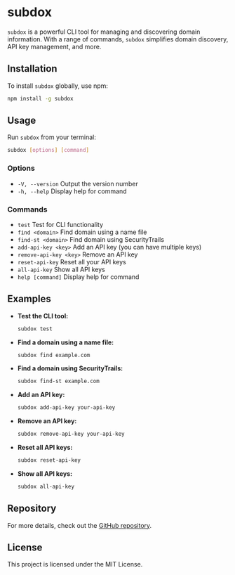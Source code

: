 

# subdox

`subdox` is a powerful CLI tool for managing and discovering domain information. With a range of commands, `subdox` simplifies domain discovery, API key management, and more.

## Installation

To install `subdox` globally, use npm:

```bash
npm install -g subdox
```

## Usage

Run `subdox` from your terminal:

```bash
subdox [options] [command]
```

### Options

- `-V, --version`        Output the version number
- `-h, --help`           Display help for command

### Commands

- `test`                  Test for CLI functionality
- `find <domain>`         Find domain using a name file
- `find-st <domain>`      Find domain using SecurityTrails
- `add-api-key <key>`     Add an API key (you can have multiple keys)
- `remove-api-key <key>`  Remove an API key
- `reset-api-key`         Reset all your API keys
- `all-api-key`           Show all API keys
- `help [command]`        Display help for command

## Examples

- **Test the CLI tool:**

  ```bash
  subdox test
  ```

- **Find a domain using a name file:**

  ```bash
  subdox find example.com
  ```

- **Find a domain using SecurityTrails:**

  ```bash
  subdox find-st example.com
  ```

- **Add an API key:**

  ```bash
  subdox add-api-key your-api-key
  ```

- **Remove an API key:**

  ```bash
  subdox remove-api-key your-api-key
  ```

- **Reset all API keys:**

  ```bash
  subdox reset-api-key
  ```

- **Show all API keys:**

  ```bash
  subdox all-api-key
  ```

## Repository

For more details, check out the [GitHub repository](https://github.com/ocircleo/subdox).

## License

This project is licensed under the MIT License.
